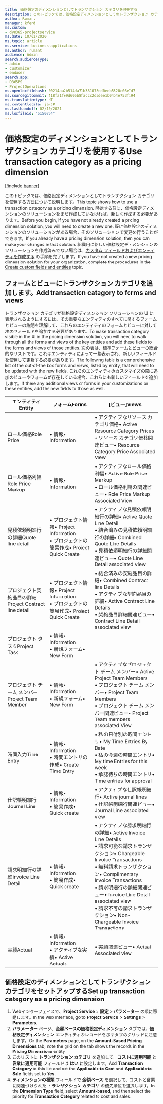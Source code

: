 ```yaml
---
title: 価格設定のディメンションとしてトランザクション カテゴリを使用する
description: このトピックでは、価格設定ディメンションとしてのトランザクション カテゴリの使用方法について説明します。
author: Rumant
manager: kfend
ms.custom:
- dyn365-projectservice
ms.date: 10/01/2020
ms.topic: article
ms.service: business-applications
ms.author: rumant
audience: Admin
search.audienceType:
- admin
- customizer
- enduser
search.app:
- D365PS
- ProjectOperations
ms.openlocfilehash: 00214aa2b514da71b331073cd0eeb5320c03e7d7
ms.sourcegitcommit: 418fa1fe9d605b8faccc2d5dee1b04b4e753f194
ms.translationtype: HT
ms.contentlocale: ja-JP
ms.lasthandoff: 02/10/2021
ms.locfileid: "5150764"
---
```

# <a name="use-transaction-category-as-a-pricing-dimension"></a><span data-ttu-id="9238d-103">価格設定のディメンションとしてトランザクション カテゴリを使用する</span><span class="sxs-lookup"><span data-stu-id="9238d-103">Use transaction category as a pricing dimension</span></span>

[!include [banner](../includes/psa-now-project-operations.md)]

<span data-ttu-id="9238d-104">このトピックでは、価格設定ディメンションとしてトランザクション カテゴリを使用する方法について説明します。</span><span class="sxs-lookup"><span data-stu-id="9238d-104">This topic shows how to use a transaction category as a pricing dimension.</span></span> <span data-ttu-id="9238d-105">開始する前に、価格設定ディメンションのソリューションをまだ作成していなければ、新しく作成する必要があります。</span><span class="sxs-lookup"><span data-stu-id="9238d-105">Before you begin, if you have not already created a pricing dimension solution, you will need to create a new one.</span></span> <span data-ttu-id="9238d-106">既に価格設定のディメンションのソリューションがある場合、そのソリューションで変更を行うことができます。</span><span class="sxs-lookup"><span data-stu-id="9238d-106">If you already have a pricing dimension solution, then you can make your changes in that solution.</span></span> <span data-ttu-id="9238d-107">組織用に新しい価格設定ディメンションのソリューションを作成済みでない場合は、[カスタム フィールドおよびエンティティを作成する](create-custom-fields-entities.md) の手順を完了します。</span><span class="sxs-lookup"><span data-stu-id="9238d-107">If you have not created a new pricing dimension solution for your organization, complete the procedures in the [Create custom fields and entities](create-custom-fields-entities.md) topic.</span></span>

## <a name="add-transaction-category-to-forms-and-views"></a><span data-ttu-id="9238d-108">フォームとビューにトランザクション カテゴリを追加します。</span><span class="sxs-lookup"><span data-stu-id="9238d-108">Add transaction category to forms and views</span></span>
<span data-ttu-id="9238d-109">トランザクション カテゴリが価格設定ディメンション ソリューションの UI に表示されるようにするには、その重要なエンティティのすべてに関するフォームとビューの説明を理解して、これらのエンティティのフォームとビューに対して次のフィールドを追加する必要があります。</span><span class="sxs-lookup"><span data-stu-id="9238d-109">To make transaction category visible in the UI in the pricing dimension solution, you will need to walk through all the forms and views of the key entities and add these fields to the forms and views of those entities.</span></span>
<span data-ttu-id="9238d-110">次の表は、標準フォームとビューの総合的なリストです。これはエンティティによって一覧表示され、新しいフィールドを使用して更新する必要があります。</span><span class="sxs-lookup"><span data-stu-id="9238d-110">The following table is a comprehensive list of the out-of-the box forms and views, listed by entity, that will need to be updated with the new fields.</span></span> <span data-ttu-id="9238d-111">これらのエンティティのカスタマイズの際に追加のビューやフォームが存在している場合、これらにも新しいフィールドを追加します。</span><span class="sxs-lookup"><span data-stu-id="9238d-111">If there any additional views or forms in your customizations on these entities, add the new fields to those as well.</span></span>

|  <span data-ttu-id="9238d-112">エンティティ</span><span class="sxs-lookup"><span data-stu-id="9238d-112">Entity</span></span>        | <span data-ttu-id="9238d-113">フォーム</span><span class="sxs-lookup"><span data-stu-id="9238d-113">Forms</span></span>     |<span data-ttu-id="9238d-114">[ビュー]</span><span class="sxs-lookup"><span data-stu-id="9238d-114">Views</span></span>        |
| ------------------------------|---------------------------------|----------------------------------|
|  <span data-ttu-id="9238d-115">ロール価格</span><span class="sxs-lookup"><span data-stu-id="9238d-115">Role Price</span></span>|<span data-ttu-id="9238d-116">• 情報</span><span class="sxs-lookup"><span data-stu-id="9238d-116">• Information</span></span> |<span data-ttu-id="9238d-117">• アクティブなリソース カテゴリ価格</span><span class="sxs-lookup"><span data-stu-id="9238d-117">• Active Resource Category Prices</span></span><br> <span data-ttu-id="9238d-118">• リソース カテゴリ価格関連ビュー</span><span class="sxs-lookup"><span data-stu-id="9238d-118">• Resource Category Price Associated View</span></span>|
|  <span data-ttu-id="9238d-119">ロール価格利幅</span><span class="sxs-lookup"><span data-stu-id="9238d-119">Role Price Markup</span></span>|<span data-ttu-id="9238d-120">• 情報</span><span class="sxs-lookup"><span data-stu-id="9238d-120">• Information</span></span>|<span data-ttu-id="9238d-121">• アクティブなロール価格利幅</span><span class="sxs-lookup"><span data-stu-id="9238d-121">• Active Role Price Markup</span></span><br><span data-ttu-id="9238d-122">• ロール価格利幅の関連ビュー</span><span class="sxs-lookup"><span data-stu-id="9238d-122">• Role Price Markup Associated View</span></span>|
|  <span data-ttu-id="9238d-123">見積依頼明細行の詳細</span><span class="sxs-lookup"><span data-stu-id="9238d-123">Quote line detail</span></span>|<span data-ttu-id="9238d-124">• プロジェクト情報</span><span class="sxs-lookup"><span data-stu-id="9238d-124">• Project Information</span></span><br><span data-ttu-id="9238d-125">• プロジェクトの簡易作成</span><span class="sxs-lookup"><span data-stu-id="9238d-125">• Project Quick Create</span></span>|<span data-ttu-id="9238d-126">• アクティブな見積依頼明細行の詳細</span><span class="sxs-lookup"><span data-stu-id="9238d-126">• Active Quote Line Detail</span></span><br><span data-ttu-id="9238d-127">• 結合済みの見積依頼明細行の詳細</span><span class="sxs-lookup"><span data-stu-id="9238d-127">• Combined Quote Line Details</span></span><br><span data-ttu-id="9238d-128">• 見積依頼明細行の詳細関連ビュー</span><span class="sxs-lookup"><span data-stu-id="9238d-128">• Quote Line Detail associated view</span></span>|
|  <span data-ttu-id="9238d-129">プロジェクト契約品目の詳細</span><span class="sxs-lookup"><span data-stu-id="9238d-129">Project Contract line detail</span></span>|<span data-ttu-id="9238d-130">• プロジェクト情報</span><span class="sxs-lookup"><span data-stu-id="9238d-130">• Project Information</span></span><br><span data-ttu-id="9238d-131">• プロジェクトの簡易作成</span><span class="sxs-lookup"><span data-stu-id="9238d-131">• Project Quick Create</span></span>|<span data-ttu-id="9238d-132">• 結合済みの契約品目の詳細</span><span class="sxs-lookup"><span data-stu-id="9238d-132">• Combined Contract line Details</span></span><br><span data-ttu-id="9238d-133">• アクティブな契約品目の詳細</span><span class="sxs-lookup"><span data-stu-id="9238d-133">• Active Contract Line Details</span></span><br><span data-ttu-id="9238d-134">• 契約品目詳細関連ビュー</span><span class="sxs-lookup"><span data-stu-id="9238d-134">• Contract Line Detail associated view</span></span>|
|  <span data-ttu-id="9238d-135">プロジェクト タスク</span><span class="sxs-lookup"><span data-stu-id="9238d-135">Project Task</span></span>|<span data-ttu-id="9238d-136">• 情報</span><span class="sxs-lookup"><span data-stu-id="9238d-136">• Information</span></span><br><span data-ttu-id="9238d-137">• 新規フォーム</span><span class="sxs-lookup"><span data-stu-id="9238d-137">• New Form</span></span>||
|  <span data-ttu-id="9238d-138">プロジェクト チーム メンバー</span><span class="sxs-lookup"><span data-stu-id="9238d-138">Project Team Member</span></span>|<span data-ttu-id="9238d-139">• 情報</span><span class="sxs-lookup"><span data-stu-id="9238d-139">• Information</span></span><br><span data-ttu-id="9238d-140">• 新規フォーム</span><span class="sxs-lookup"><span data-stu-id="9238d-140">• New Form</span></span>|<span data-ttu-id="9238d-141">• アクティブなプロジェクト チーム メンバー</span><span class="sxs-lookup"><span data-stu-id="9238d-141">• Active Project Team Members</span></span><br><span data-ttu-id="9238d-142">• プロジェクト チーム メンバー</span><span class="sxs-lookup"><span data-stu-id="9238d-142">• Project Team Members</span></span><br><span data-ttu-id="9238d-143">• プロジェクト チーム メンバー関連ビュー</span><span class="sxs-lookup"><span data-stu-id="9238d-143">• Project Team members associated View</span></span>|
|  <span data-ttu-id="9238d-144">時間入力</span><span class="sxs-lookup"><span data-stu-id="9238d-144">Time Entry</span></span>|<span data-ttu-id="9238d-145">• 情報</span><span class="sxs-lookup"><span data-stu-id="9238d-145">• Information</span></span><br><span data-ttu-id="9238d-146">• 時間エントリの作成</span><span class="sxs-lookup"><span data-stu-id="9238d-146">• Create Time Entry</span></span>|<span data-ttu-id="9238d-147">• 私の日付別の時間エントリ</span><span class="sxs-lookup"><span data-stu-id="9238d-147">• My Time Entries By Date</span></span><br><span data-ttu-id="9238d-148">• 私の今週の時間エントリ</span><span class="sxs-lookup"><span data-stu-id="9238d-148">• My time Entries for this week</span></span><br><span data-ttu-id="9238d-149">• 承認待ちの時間エントリ</span><span class="sxs-lookup"><span data-stu-id="9238d-149">• Time entries for approval</span></span>|
|  <span data-ttu-id="9238d-150">仕訳帳明細行</span><span class="sxs-lookup"><span data-stu-id="9238d-150">Journal Line</span></span>|<span data-ttu-id="9238d-151">• 情報</span><span class="sxs-lookup"><span data-stu-id="9238d-151">• Information</span></span><br><span data-ttu-id="9238d-152">• 簡易作成</span><span class="sxs-lookup"><span data-stu-id="9238d-152">• Quick create</span></span>|<span data-ttu-id="9238d-153">• アクティブな仕訳帳明細行</span><span class="sxs-lookup"><span data-stu-id="9238d-153">• Active journal lines</span></span><br><span data-ttu-id="9238d-154">• 仕訳帳明細行関連ビュー</span><span class="sxs-lookup"><span data-stu-id="9238d-154">• Journal Line associated view</span></span>|
|  <span data-ttu-id="9238d-155">請求明細行の詳細</span><span class="sxs-lookup"><span data-stu-id="9238d-155">Invoice Line Detail</span></span>|<span data-ttu-id="9238d-156">• 情報</span><span class="sxs-lookup"><span data-stu-id="9238d-156">• Information</span></span><br><span data-ttu-id="9238d-157">• 簡易作成</span><span class="sxs-lookup"><span data-stu-id="9238d-157">• Quick create</span></span>|<span data-ttu-id="9238d-158">• アクティブな請求明細行の詳細</span><span class="sxs-lookup"><span data-stu-id="9238d-158">• Active Invoice Line Details</span></span><br><span data-ttu-id="9238d-159">• 請求可能な請求トランザクション</span><span class="sxs-lookup"><span data-stu-id="9238d-159">• Chargeable Invoice Transactions</span></span><br><span data-ttu-id="9238d-160">• 無料請求トランザクション</span><span class="sxs-lookup"><span data-stu-id="9238d-160">• Complimentary Invoice Transactions</span></span><br><span data-ttu-id="9238d-161">• 請求明細行の詳細関連ビュー</span><span class="sxs-lookup"><span data-stu-id="9238d-161">• Invoice Line Detail associated view</span></span><br><span data-ttu-id="9238d-162">• 請求不可の請求トランザクション</span><span class="sxs-lookup"><span data-stu-id="9238d-162">• Non-Chargeable Invoice Transactions</span></span>|
|  <span data-ttu-id="9238d-163">実績</span><span class="sxs-lookup"><span data-stu-id="9238d-163">Actual</span></span>|<span data-ttu-id="9238d-164">• 情報</span><span class="sxs-lookup"><span data-stu-id="9238d-164">• Information</span></span><br><span data-ttu-id="9238d-165">• アクティブな実績</span><span class="sxs-lookup"><span data-stu-id="9238d-165">• Active Actuals</span></span>|<span data-ttu-id="9238d-166">• 実績関連ビュー</span><span class="sxs-lookup"><span data-stu-id="9238d-166">• Actual Associated view</span></span>|

## <a name="set-up-transaction-category-as-a-pricing-dimension"></a><span data-ttu-id="9238d-167">価格設定のディメンションとしてトランザクション カテゴリをセットアップする</span><span class="sxs-lookup"><span data-stu-id="9238d-167">Set up transaction category as a pricing dimension</span></span>

1. <span data-ttu-id="9238d-168">Webインターフェイスで、**Project Service** > **設定** > **パラメーター** の順に移動します。</span><span class="sxs-lookup"><span data-stu-id="9238d-168">In the web interface, go to **Project Service** > **Settings** > **Parameters**.</span></span> 
2. <span data-ttu-id="9238d-169">**パラメーター** ページ、**金額ベースの価格設定ディメンション** タブでは、**価格設定ディメンション** エンティティのレコードを示すタブのグリッドに注意します。</span><span class="sxs-lookup"><span data-stu-id="9238d-169">On the **Parameters** page, on the **Amount-Based Pricing Dimensions** tab, note the grid on the tab shows the records in the **Pricing Dimensions** entity.</span></span>
3. <span data-ttu-id="9238d-170">このリストに **トランザクション カテゴリ** を追加して、**コストに適用可能** と **営業に適用可能** フィールドは **はい** に設定します。</span><span class="sxs-lookup"><span data-stu-id="9238d-170">Add **Transaction Category** to this list and set the **Applicable to Cost** and **Applicable to Sale** fields set to **Yes**.</span></span>
4. <span data-ttu-id="9238d-171">**ディメンションの種類** フィールドで **金額ベース** を選択して、コストと営業に関連づけられた **トランザクション カテゴリ** の優先順位を選択します。</span><span class="sxs-lookup"><span data-stu-id="9238d-171">In the **Dimension Type** field, select **Amount-based**, and then select the priority for **Transaction Category** related to cost and sales.</span></span>
